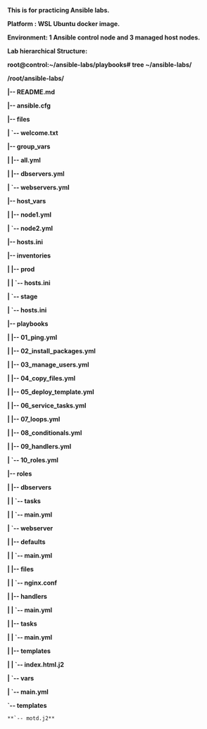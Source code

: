 **This is for practicing Ansible labs.**

**Platform : WSL Ubuntu docker image.**

**Environment: 1 Ansible control node and 3 managed host nodes.**

**Lab hierarchical Structure:** 

**root@control:~/ansible-labs/playbooks# tree ~/ansible-labs/**

**/root/ansible-labs/**

**|-- README.md**

**|-- ansible.cfg**

**|-- files**

**|   `-- welcome.txt**

**|-- group_vars**

**|    |-- all.yml**

**|    |-- dbservers.yml**

**|   `-- webservers.yml**

**|-- host_vars**

**|   |-- node1.yml**

**|   `-- node2.yml**

**|-- hosts.ini**

**|-- inventories**

**|   |-- prod**

**|   |   `-- hosts.ini**

**|   `-- stage**

**|       `-- hosts.ini**

**|-- playbooks**

**|   |-- 01_ping.yml**

**|   |-- 02_install_packages.yml**

**|   |-- 03_manage_users.yml**

**|   |-- 04_copy_files.yml**

**|   |-- 05_deploy_template.yml**

**|   |-- 06_service_tasks.yml**

**|   |-- 07_loops.yml**

**|   |-- 08_conditionals.yml**

**|   |-- 09_handlers.yml**

**|   `-- 10_roles.yml**

**|-- roles**

**|   |-- dbservers**

**|   |   `-- tasks**

**|   |       `-- main.yml**

**|   `-- webserver**

**|       |-- defaults**

**|       |   `-- main.yml**

**|       |-- files**

**|       |   `-- nginx.conf**

**|       |-- handlers**

**|       |   `-- main.yml**

**|       |-- tasks**

**|       |   `-- main.yml**

**|       |-- templates**

**|       |   `-- index.html.j2**

**|       `-- vars**

**|           `-- main.yml**

**`-- templates**

    **`-- motd.j2**
    

